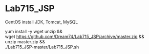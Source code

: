 Lab715_JSP
==========

CentOS install JDK, Tomcat, MySQL


yum install -y wget unzip && \
wget https://github.com/Dream74/Lab715_JSP/archive/master.zip && \
unzip master.zip && \
./Lab715_JSP-master/Lab715_JSP.sh
